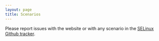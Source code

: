```yaml
---
layout: page
title: Scenarios
---
```

Please report issues with the website or with any scenario in the [SELinux
Github tracker](https://github.com/SELinuxGame/selinuxgame.org/issues).

